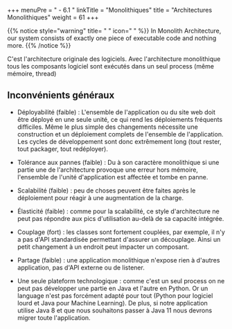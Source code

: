 +++
menuPre = " - 6.1 "
linkTitle = "Monolithiques"
title = "Architectures Monolithiques"
weight = 61
+++

{{% notice style="warning" title= " " icon=" " %}}
In Monolith Architecture, our system consists of exactly one piece of executable code and nothing more.
{{% /notice %}}

C'est l'architecture originale des logiciels. Avec l'architecture monolithique tous les composants logiciel sont exécutés dans un seul process (même mémoire, thread)

## Inconvénients généraux

- Déployabilité (faible) : L'ensemble de l'application ou du site web doit être déployé en une seule unité, ce qui rend les déploiements fréquents difficiles. Même le plus simple des changements nécessite une construction et un déploiement complets de l'ensemble de l'application. Les cycles de développement sont donc extrêmement long (tout rester, tout packager, tout redéployer).

- Tolérance aux pannes (faible) : Du à son caractère monolithique si une partie une de l'architecture provoque une erreur hors mémoire, l'ensemble de l'unité d'application est affectée et tombe en panne.

- Scalabilité (faible) : peu de choses peuvent être faites après le déploiement pour réagir à une augmentation de la charge.

- Élasticité (faible) : comme pour la scalabilité, ce style d'architecture ne peut pas répondre aux pics d'utilisation au-delà de sa capacité intégrée.

- Couplage (fort) : les classes sont fortement couplées, par exemple, il n'y a pas d'API standardisée permettant d'assurer un découplage. Ainsi un petit changement à un endroit peut impacter un composant.

- Partage (faible) : une application monolithique n'expose rien à d'autres application, pas d'API externe ou de listener.

- Une seule plateform technologique : comme c'est un seul process on ne peut pas développer une partie en Java et l'autre en Python.
  Or un language n'est pas forcément adapté pour tout (Python pour logiciel lourd et Java pour Machine Learning). De plus, si notre application utilise Java 8 et que nous souhaitons passer à Java 11 nous devrons migrer toute l'application.
